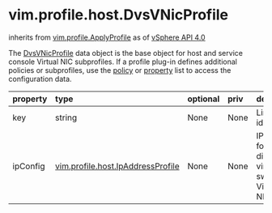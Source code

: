 vim.profile.host.DvsVNicProfile
===============================
inherits from [vim.profile.ApplyProfile](docs/vim.profile.ApplyProfile.md)
as of [vSphere API 4.0](vim.version.md#vim.version.version5)


The <a href="vim.profile.host.DvsVNicProfile.md">DvsVNicProfile</a> data object is the base object  for host and service console Virtual NIC subprofiles.  If a profile plug-in defines additional policies or subprofiles, use the  <a href="vim.profile.ApplyProfile.md#policy">policy</a> or <a href="vim.profile.ApplyProfile.md#property">property</a>  list to access the configuration data.

| property | type | optional | priv | desc |
|:---------|:-----|:---------|:-----|:-----|
| key | string | None | None | Linkable identifier. |
| ipConfig | [vim.profile.host.IpAddressProfile](vim.profile.host.IpAddressProfile.md "vim.profile.host.IpAddressProfile") | None | None | IP address for a distributed virtual switch Virtual NIC. |


